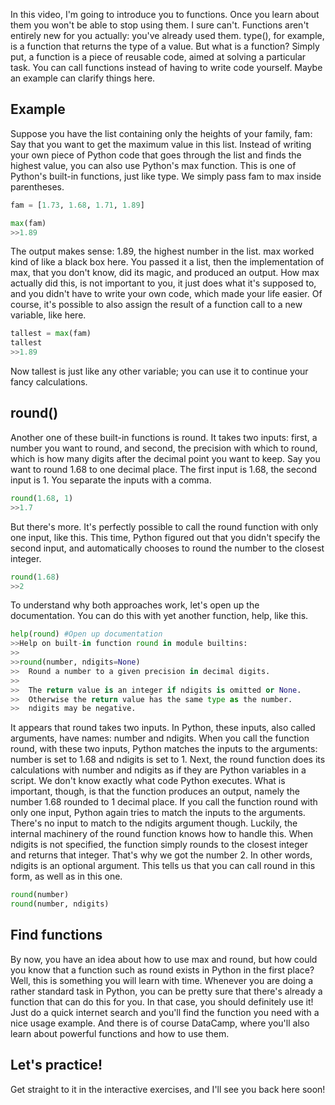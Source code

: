 In this video, I'm going to introduce you to functions. Once you learn about them you won't be able to stop using them. I sure can't. Functions aren't entirely new for you actually: you've already used them. type(), for example, is a function that returns the type of a value. But what is a function? Simply put, a function is a piece of reusable code, aimed at solving a particular task. You can call functions instead of having to write code yourself. Maybe an example can clarify things here.
## Example
Suppose you have the list containing only the heights of your family, fam: Say that you want to get the maximum value in this list. Instead of writing your own piece of Python code that goes through the list and finds the highest value, you can also use Python's max function. This is one of Python's built-in functions, just like type. We simply pass fam to max inside parentheses. 
```Python
fam = [1.73, 1.68, 1.71, 1.89]

max(fam)
>>1.89
```
The output makes sense: 1.89, the highest number in the list. max worked kind of like a black box here. You passed it a list, then the implementation of max, that you don't know, did its magic, and produced an output. How max actually did this, is not important to you, it just does what it's supposed to, and you didn't have to write your own code, which made your life easier. Of course, it's possible to also assign the result of a function call to a new variable, like here. 
```Python
tallest = max(fam)
tallest
>>1.89
```
Now tallest is just like any other variable; you can use it to continue your fancy calculations.
## round()
Another one of these built-in functions is round. It takes two inputs: first, a number you want to round, and second, the precision with which to round, which is how many digits after the decimal point you want to keep. Say you want to round 1.68 to one decimal place. The first input is 1.68, the second input is 1. You separate the inputs with a comma. 
```Python
round(1.68, 1)
>>1.7
```
But there's more. It's perfectly possible to call the round function with only one input, like this. This time, Python figured out that you didn't specify the second input, and automatically chooses to round the number to the closest integer. 
```Python
round(1.68)
>>2
```
To understand why both approaches work, let's open up the documentation. You can do this with yet another function, help, like this. 
```Python
help(round) #Open up documentation
>>Help on built-in function round in module builtins:
>>
>>round(number, ndigits=None)
>>	Round a number to a given precision in decimal digits.
>>
>>	The return value is an integer if ndigits is omitted or None.
>>	Otherwise the return value has the same type as the number. 
>>	ndigits may be negative.
```
It appears that round takes two inputs. In Python, these inputs, also called arguments, have names: number and ndigits. When you call the function round, with these two inputs, Python matches the inputs to the arguments: number is set to 1.68 and ndigits is set to 1. Next, the round function does its calculations with number and ndigits as if they are Python variables in a script. We don't know exactly what code Python executes. What is important, though, is that the function produces an output, namely the number 1.68 rounded to 1 decimal place. If you call the function round with only one input, Python again tries to match the inputs to the arguments. There's no input to match to the ndigits argument though. Luckily, the internal machinery of the round function knows how to handle this. When ndigits is not specified, the function simply rounds to the closest integer and returns that integer. That's why we got the number 2. In other words, ndigits is an optional argument. This tells us that you can call round in this form, as well as in this one.
```Python
round(number)
round(number, ndigits)
```
## Find functions
By now, you have an idea about how to use max and round, but how could you know that a function such as round exists in Python in the first place? Well, this is something you will learn with time. Whenever you are doing a rather standard task in Python, you can be pretty sure that there's already a function that can do this for you. In that case, you should definitely use it! Just do a quick internet search and you'll find the function you need with a nice usage example. And there is of course DataCamp, where you'll also learn about powerful functions and how to use them.
## Let's practice!
Get straight to it in the interactive exercises, and I'll see you back here soon!